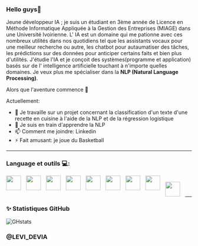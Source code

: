 ### Hello guys👋


Jeune développeur IA ; je suis un étudiant en 3ème année de Licence en Méthode Informatique Appliquée à la Gestion des Entreprises (MIAGE) dans une Université Ivoirienne.
L' IA est un domaine qui me pationne avec ces nombreux utilités dans nos quotidiens tel que les assistants vocaux pour une meilleur recherche ou autre, les chatbot pour autaumatiser des tâches, les prédictions sur des données pour anticiper certains faits et bien plus d'utilités.
J'étudie l'IA et je conçoit des systèmes(programme et application) basés sur de l' intelligence artificielle touchant à n'importe quelles domaines.
Je veux plus me spécialiser dans la **NLP (Natural Language Processing)**. 

Alors que l'aventure commence 🤩

Actuellement:

- 🔭 Je travaille sur un projet concernant la classification d'un texte d'une recette en cuisine à l'aide de la NLP et de la régression logistique
- 🌱 Je suis en train d'apprendre la NLP
- 📫 Comment me joindre: Linkedin
- ⚡ Fait amusant: je joue du Basketball

------
### Language et outils 💻:
<img align='left' width='40px' src="https://cdn.jsdelivr.net/gh/devicons/devicon/icons/pycharm/pycharm-original.svg" style="padding-right:11px;"><img/>
<img align='left' width='40px' src="https://cdn.jsdelivr.net/gh/devicons/devicon/icons/python/python-original.svg" style="padding-right:11px;"><img/>
<img align='left' width='40px' src="https://cdn.jsdelivr.net/gh/devicons/devicon/icons/jupyter/jupyter-original-wordmark.svg" style="padding-right:11px;"><img/>
<img align='left' width='40px' src="https://cdn.jsdelivr.net/gh/devicons/devicon/icons/openal/openal-original.svg" style="padding-right:11px;"><img/>
<img align='left' width='40px' src="https://cdn.jsdelivr.net/gh/devicons/devicon/icons/nodejs/nodejs-original-wordmark.svg" style="padding-right:11px;"><img/>
<img align='left' width='40px' src="https://cdn.jsdelivr.net/gh/devicons/devicon/icons/django/django-plain.svg" style="padding-right:11px;"><img/>
<img align='left' width='40px' src="https://cdn.jsdelivr.net/gh/devicons/devicon/icons/java/java-original-wordmark.svg" style="padding-right:11px;"><img/>
<img align='left' width='40px' src="https://cdn.jsdelivr.net/gh/devicons/devicon/icons/mysql/mysql-original-wordmark.svg" style="padding-right:11px;"><img/>
<img align='left' width='40px' src="https://cdn.jsdelivr.net/gh/devicons/devicon/icons/vscode/vscode-original.svg" style="padding-right:11px;"><img> </br></br>



###  <hr/>
### ✨ Statistiques GitHub 
![GHstats](https://github-readme-stats.vercel.app/api?username=LEVI-DEVIA&show_icons=true)


  ### @LEVI_DEVIA
